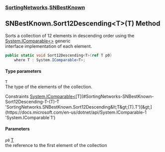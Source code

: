 ### [SortingNetworks](./SortingNetworks.md 'SortingNetworks').[SNBestKnown](./SortingNetworks-SNBestKnown.md 'SortingNetworks.SNBestKnown')
## SNBestKnown.Sort12Descending&lt;T&gt;(T) Method
Sorts a collection of 12 elements in descending order using the [System.IComparable&lt;&gt;](https://docs.microsoft.com/en-us/dotnet/api/System.IComparable-1 'System.IComparable`1') generic  
interface implementation of each element.  
```csharp
public static void Sort12Descending<T>(ref T p0)
    where T : System.IComparable<T>;
```
#### Type parameters
<a name='SortingNetworks-SNBestKnown-Sort12Descending-T-(T)-T'></a>
`T`  
The type of the elements of the collection.  

Constraints [System.IComparable&lt;](https://docs.microsoft.com/en-us/dotnet/api/System.IComparable-1 'System.IComparable`1')[T](#SortingNetworks-SNBestKnown-Sort12Descending-T-(T)-T 'SortingNetworks.SNBestKnown.Sort12Descending&lt;T&gt;(T).T')[&gt;](https://docs.microsoft.com/en-us/dotnet/api/System.IComparable-1 'System.IComparable`1')  
  
#### Parameters
<a name='SortingNetworks-SNBestKnown-Sort12Descending-T-(T)-p0'></a>
`p0` [T](#SortingNetworks-SNBestKnown-Sort12Descending-T-(T)-T 'SortingNetworks.SNBestKnown.Sort12Descending&lt;T&gt;(T).T')  
the reference to the first element of the collection  
  
